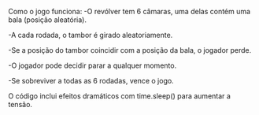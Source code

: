 Como o jogo funciona:
-O revólver tem 6 câmaras, uma delas contém uma bala (posição aleatória).

-A cada rodada, o tambor é girado aleatoriamente.

-Se a posição do tambor coincidir com a posição da bala, o jogador perde.

-O jogador pode decidir parar a qualquer momento.

-Se sobreviver a todas as 6 rodadas, vence o jogo.

O código inclui efeitos dramáticos com time.sleep() para aumentar a tensão.
